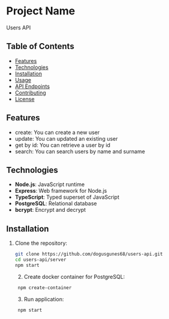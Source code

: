 # Project Name

Users API

## Table of Contents

- [Features](#features)
- [Technologies](#technologies)
- [Installation](#installation)
- [Usage](#usage)
- [API Endpoints](#api-endpoints)
- [Contributing](#contributing)
- [License](#license)

## Features

- create: You can create a new user
- update: You can updated an existing user
- get by id: You can retrieve a user by id
- search: You can search users by name and surname

## Technologies

- **Node.js**: JavaScript runtime
- **Express**: Web framework for Node.js
- **TypeScript**: Typed superset of JavaScript
- **PostgreSQL**: Relational database
- **bcrypt**: Encrypt and decrypt

## Installation

1. Clone the repository:

   ```bash
   git clone https://github.com/dogusgunes68/users-api.git
   cd users-api/server
   npm start
   ```

   2. Create docker container for PostgreSQL:

   ```bash
    npm create-container
   ```

   3. Run application:

   ```bash
    npm start
   ```
